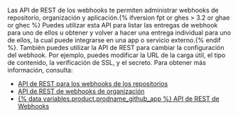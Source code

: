 Las API de REST de los webhooks te permiten administrar webhooks de repositorio, organización y aplicación.{% ifversion fpt or ghes > 3.2 or ghae or ghec %} Puedes utilizar esta API para listar las entregas de webhook para uno de ellos u obtener y volver a hacer una entrega individual para uno de ellos, la cual puede integrarse en una app o servicio externo.{% endif %}. También puedes utilizar la API de REST para cambiar la configuración del webhook. Por ejemplo, puedes modificar la URL de la carga útil, el tipo de contenido, la verificación de SSL, y el secreto. Para obtener más información, consulta:

- [API de REST para los webhooks de los repositorios](/rest/reference/repos#webhooks)
- [API de REST de webhooks de organización](/rest/reference/orgs#webhooks)
- [{% data variables.product.prodname_github_app %} API de REST de Webhooks](/rest/reference/apps#webhooks)
